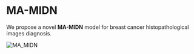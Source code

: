 # MA-MIDN
We propose a novel **MA-MIDN** model for breast cancer histopathological images diagnosis.

![MA_MIDN](https://i.loli.net/2021/04/26/ifBePrOJHXxczpR.png)


